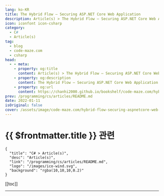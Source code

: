 ```yaml
---
lang: ko-KR
title: The Hybrid Flow – Securing ASP.NET Core Web Application
description: Article(s) > The Hybrid Flow – Securing ASP.NET Core Web Application
icon: iconfont icon-csharp
category: 
  - C#
  - Article(s)
tag: 
  - blog
  - code-maze.com
  - csharp
head:  
  - - meta:
    - property: og:title
      content: Article(s) > The Hybrid Flow – Securing ASP.NET Core Web Application
    - property: og:description
      content: The Hybrid Flow – Securing ASP.NET Core Web Application
    - property: og:url
      content: https://chanhi2000.github.io/bookshelf/code-maze.com/hybrid-flow-securing-aspnetcore-web-application.html
prev: /programming/cs/articles/README.md
date: 2022-01-11
isOriginal: false
cover: /assets/image/code-maze.com/hybrid-flow-securing-aspnetcore-web-application/banner.png
---
```


# {{ $frontmatter.title }} 관련

```component VPCard
{
  "title": "C# > Article(s)",
  "desc": "Article(s)",
  "link": "/programming/cs/articles/README.md",
  "logo": "/images/ico-wind.svg",
  "background": "rgba(10,10,10,0.2)"
}
```

[[toc]]

---

<SiteInfo
  name="The Hybrid Flow – Securing ASP.NET Core Web Application"
  desc="In this article, we are going to learn how to protect our Web Application by using the Hybrid Flow. Also, we'll learn to retrieve additional user data."
  url="https://code-maze.com/hybrid-flow-securing-aspnetcore-web-application/"
  logo="/assets/image/code-maze.com/favicon.png"
  preview="/assets/image/code-maze.com/hybrid-flow-securing-aspnetcore-web-application/banner.png"/>

<!-- TODO: 작성 -->
